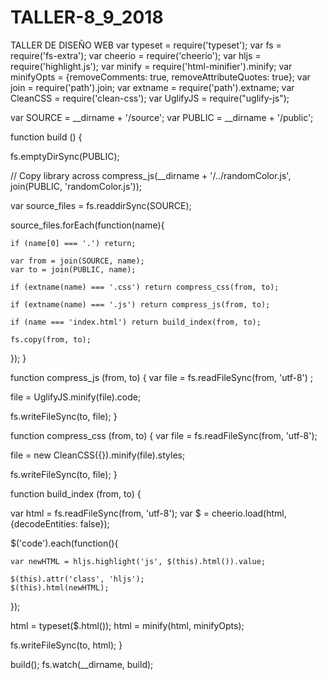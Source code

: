# TALLER-8_9_2018
TALLER DE DISEÑO WEB
var typeset = require('typeset');
var fs = require('fs-extra');
var cheerio = require('cheerio');
var hljs = require('highlight.js');
var minify = require('html-minifier').minify;
var minifyOpts = {removeComments: true,  removeAttributeQuotes: true};
var join = require('path').join;
var extname = require('path').extname;
var CleanCSS = require('clean-css');
var UglifyJS = require("uglify-js");

var SOURCE = __dirname + '/source';
var PUBLIC = __dirname + '/public';

function build () {

  fs.emptyDirSync(PUBLIC);
  
  // Copy library across
  compress_js(__dirname + '/../randomColor.js', join(PUBLIC, 'randomColor.js'));

  var source_files = fs.readdirSync(SOURCE);

  source_files.forEach(function(name){

    if (name[0] === '.') return;

    var from = join(SOURCE, name);
    var to = join(PUBLIC, name);

    if (extname(name) === '.css') return compress_css(from, to);

    if (extname(name) === '.js') return compress_js(from, to);
    
    if (name === 'index.html') return build_index(from, to);

    fs.copy(from, to);
  });
}

function compress_js (from, to) {
  var file = fs.readFileSync(from, 'utf-8')  ;

  file = UglifyJS.minify(file).code;

  fs.writeFileSync(to, file);
}

function compress_css (from, to) {
  var file = fs.readFileSync(from, 'utf-8');

  file = new CleanCSS({}).minify(file).styles;

  fs.writeFileSync(to, file);
}


function build_index (from, to) {

  var html = fs.readFileSync(from, 'utf-8');
  var $ = cheerio.load(html, {decodeEntities: false});

  $('code').each(function(){

    var newHTML = hljs.highlight('js', $(this).html()).value;

    $(this).attr('class', 'hljs');
    $(this).html(newHTML);
  });

  html = typeset($.html());
  html = minify(html, minifyOpts);

  fs.writeFileSync(to, html);
}

build();
fs.watch(__dirname, build);

